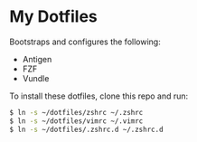 # My Dotfiles

Bootstraps and configures the following:

* Antigen
* FZF
* Vundle

To install these dotfiles, clone this repo and run:

```bash
$ ln -s ~/dotfiles/zshrc ~/.zshrc
$ ln -s ~/dotfiles/vimrc ~/.vimrc
$ ln -s ~/dotfiles/.zshrc.d ~/.zshrc.d
```
